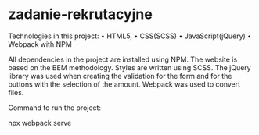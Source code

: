 # zadanie-rekrutacyjne

Technologies in this project:
• HTML5,
• CSS(SCSS)
• JavaScript(jQuery)
• Webpack with NPM

All dependencies in the project are installed using NPM. The website is based on the BEM methodology. Styles are written using SCSS. The jQuery library was used when creating the validation for the form and for the buttons with the selection of the amount.
Webpack was used to convert files.

Command to run the project:

npx webpack serve

